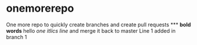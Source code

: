 # onemorerepo
One more repo to quickly create branches and create pull requests *** **bold words** hello *one itlics line* and merge it back to master
Line 1 added in branch 1
